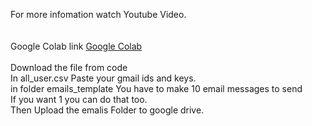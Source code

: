 For more infomation watch Youtube Video. <br>
  <br><br>
Google Colab link  <a href="https://colab.research.google.com/drive/1D7r37YMH9PAB_pn56m_ziQ_V2_fGFa6U?usp=sharing">Google Colab</a> <br><br>
Download the file from code <br>
In all_user.csv Paste your gmail ids and keys. <br>
in folder emails_template You have to make 10 email messages to send<br>
If you want 1 you can do that too.<br>
Then Upload the emalis Folder to google drive.<br>

